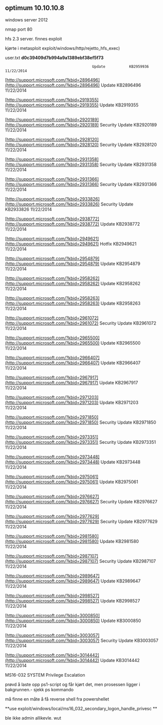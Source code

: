 ## optimum 10.10.10.8

windows server 2012

nmap port 80

hfs 2.3 server. finnes exploit

kjørte i metasploit exploit/windows/http/rejetto\_hfs\_exec\)

user.txt **d0c39409d7b994a9a1389ebf38ef5f73**

```
                                        Update           KB2959936  11/22/2014   
```

[http://support.microsoft.com/?kbid=2896496](http://support.microsoft.com/?kbid=2896496)  Update           KB2896496  11/22/2014

[http://support.microsoft.com/?kbid=2919355](http://support.microsoft.com/?kbid=2919355)  Update           KB2919355  11/22/2014

[http://support.microsoft.com/?kbid=2920189](http://support.microsoft.com/?kbid=2920189)  Security Update  KB2920189  11/22/2014

[http://support.microsoft.com/?kbid=2928120](http://support.microsoft.com/?kbid=2928120)  Security Update  KB2928120  11/22/2014

[http://support.microsoft.com/?kbid=2931358](http://support.microsoft.com/?kbid=2931358)  Security Update  KB2931358  11/22/2014

[http://support.microsoft.com/?kbid=2931366](http://support.microsoft.com/?kbid=2931366)  Security Update  KB2931366  11/22/2014

[http://support.microsoft.com/?kbid=2933826](http://support.microsoft.com/?kbid=2933826)  Security Update  KB2933826  11/22/2014

[http://support.microsoft.com/?kbid=2938772](http://support.microsoft.com/?kbid=2938772)  Update           KB2938772  11/22/2014

[http://support.microsoft.com/?kbid=2949621](http://support.microsoft.com/?kbid=2949621)  Hotfix           KB2949621  11/22/2014

[http://support.microsoft.com/?kbid=2954879](http://support.microsoft.com/?kbid=2954879)  Update           KB2954879  11/22/2014

[http://support.microsoft.com/?kbid=2958262](http://support.microsoft.com/?kbid=2958262)  Update           KB2958262  11/22/2014

[http://support.microsoft.com/?kbid=2958263](http://support.microsoft.com/?kbid=2958263)  Update           KB2958263  11/22/2014

[http://support.microsoft.com/?kbid=2961072](http://support.microsoft.com/?kbid=2961072)  Security Update  KB2961072  11/22/2014

[http://support.microsoft.com/?kbid=2965500](http://support.microsoft.com/?kbid=2965500)  Update           KB2965500  11/22/2014

[http://support.microsoft.com/?kbid=2966407](http://support.microsoft.com/?kbid=2966407)  Update           KB2966407  11/22/2014

[http://support.microsoft.com/?kbid=2967917](http://support.microsoft.com/?kbid=2967917)  Update           KB2967917  11/22/2014

[http://support.microsoft.com/?kbid=2971203](http://support.microsoft.com/?kbid=2971203)  Update           KB2971203  11/22/2014

[http://support.microsoft.com/?kbid=2971850](http://support.microsoft.com/?kbid=2971850)  Security Update  KB2971850  11/22/2014

[http://support.microsoft.com/?kbid=2973351](http://support.microsoft.com/?kbid=2973351)  Security Update  KB2973351  11/22/2014

[http://support.microsoft.com/?kbid=2973448](http://support.microsoft.com/?kbid=2973448)  Update           KB2973448  11/22/2014

[http://support.microsoft.com/?kbid=2975061](http://support.microsoft.com/?kbid=2975061)  Update           KB2975061  11/22/2014

[http://support.microsoft.com/?kbid=2976627](http://support.microsoft.com/?kbid=2976627)  Security Update  KB2976627  11/22/2014

[http://support.microsoft.com/?kbid=2977629](http://support.microsoft.com/?kbid=2977629)  Security Update  KB2977629  11/22/2014

[http://support.microsoft.com/?kbid=2981580](http://support.microsoft.com/?kbid=2981580)  Update           KB2981580  11/22/2014

[http://support.microsoft.com/?kbid=2987107](http://support.microsoft.com/?kbid=2987107)  Security Update  KB2987107  11/22/2014

[http://support.microsoft.com/?kbid=2989647](http://support.microsoft.com/?kbid=2989647)  Update           KB2989647  11/22/2014

[http://support.microsoft.com/?kbid=2998527](http://support.microsoft.com/?kbid=2998527)  Update           KB2998527  11/22/2014

[http://support.microsoft.com/?kbid=3000850](http://support.microsoft.com/?kbid=3000850)  Update           KB3000850  11/22/2014

[http://support.microsoft.com/?kbid=3003057](http://support.microsoft.com/?kbid=3003057)  Security Update  KB3003057  11/22/2014

[http://support.microsoft.com/?kbid=3014442](http://support.microsoft.com/?kbid=3014442)  Update           KB3014442  11/22/2014

MS16-032 SYSTEM Privilege Escalation

prøvd å laste opp ps1-script og får kjørt det, men prosessen ligger i bakgrunnen.- sjekk ps kommando

må finne en måte å få reverse shell fra powershellet

**use exploit/windows/local/ms16\_032\_secondary\_logon\_handle\_privesc **

ble ikke admin allikevle. wut

